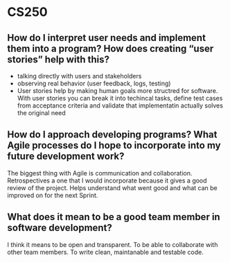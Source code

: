 # CS250
## How do I interpret user needs and implement them into a program? How does creating “user stories” help with this?
* talking directly with users and stakeholders
* observing real behavior (user feedback, logs, testing)
* User stories help by making human goals more structred for software. With user stories you can break it into techincal tasks, define test cases from acceptance criteria and validate that implementatin actually solves the original need

## How do I approach developing programs? What Agile processes do I hope to incorporate into my future development work?
The biggest thing with Agile is communication and collaboration. Retrospectives a one that I would incorporate because it gives a good review of the project. Helps understand what went good and what can be improved on for the next Sprint.

## What does it mean to be a good team member in software development?
I think it means to be open and transparent. To be able to collaborate with other team members. To write clean, maintanable and testable code.
